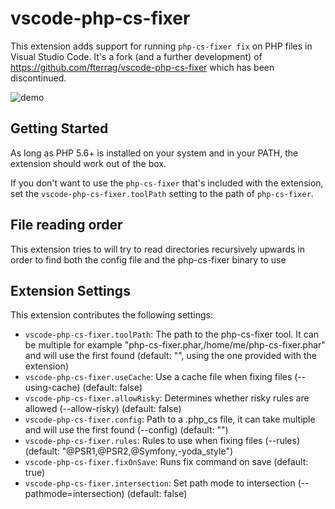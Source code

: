 # vscode-php-cs-fixer

This extension adds support for running `php-cs-fixer fix` on PHP files in Visual Studio Code.
It's a fork (and a further development) of https://github.com/fterrag/vscode-php-cs-fixer which has been discontinued. 

![demo](https://github.com/danielzzz/vscode-php-cs-fixer/raw/master/demo.gif)

## Getting Started

As long as PHP 5.6+ is installed on your system and in your PATH, the extension should work out of the box.

If you don't want to use the `php-cs-fixer` that's included with the extension, set the `vscode-php-cs-fixer.toolPath` setting to the path of `php-cs-fixer`.

## File reading order

This extension tries to will try to read directories recursively upwards in order to find both the config file and the php-cs-fixer binary to use

## Extension Settings

This extension contributes the following settings:

* `vscode-php-cs-fixer.toolPath`: The path to the php-cs-fixer tool. It can be multiple for example "php-cs-fixer.phar,/home/me/php-cs-fixer.phar" and will use the first found (default: "", using the one provided with the extension)
* `vscode-php-cs-fixer.useCache`: Use a cache file when fixing files (--using-cache) (default: false)
* `vscode-php-cs-fixer.allowRisky`: Determines whether risky rules are allowed (--allow-risky) (default: false)
* `vscode-php-cs-fixer.config`: Path to a .php_cs file, it can take multiple and will use the first found (--config) (default: "")
* `vscode-php-cs-fixer.rules`: Rules to use when fixing files (--rules) (default: "@PSR1,@PSR2,@Symfony,-yoda_style")
* `vscode-php-cs-fixer.fixOnSave`: Runs fix command on save (default: true)
* `vscode-php-cs-fixer.intersection`: Set path mode to intersection (--pathmode=intersection) (default: false)
